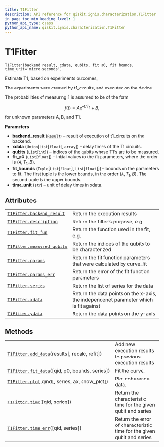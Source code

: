 ```yaml
---
title: T1Fitter
description: API reference for qiskit.ignis.characterization.T1Fitter
in_page_toc_min_heading_level: 1
python_api_type: class
python_api_name: qiskit.ignis.characterization.T1Fitter
---
```


# T1Fitter

<span id="qiskit.ignis.characterization.T1Fitter" />

`T1Fitter(backend_result, xdata, qubits, fit_p0, fit_bounds, time_unit='micro-seconds')`

Estimate T1, based on experiments outcomes,

The experiments were created by t1\_circuits, and executed on the device.

The probabilities of measuring 1 is assumed to be of the form

$$
f(t) = A\mathrm{e}^{-t/T_1}+B,
$$

for unknown parameters A, B, and T1.

**Parameters**

*   **backend\_result** ([`Result`](qiskit.result.Result "qiskit.result.result.Result")) – result of execution of t1\_circuits on the backend.
*   **xdata** (`Union`\[`List`\[`float`], `array`]) – delay times of the T1 circuits.
*   **qubits** (`List`\[`int`]) – indices of the qubits whose T1‘s are to be measured.
*   **fit\_p0** (`List`\[`float`]) – initial values to the fit parameters, where the order is $(A, T_1, B)$.
*   **fit\_bounds** (`Tuple`\[`List`\[`float`], `List`\[`float`]]) – bounds on the parameters to fit. The first tuple is the lower bounds, in the order $(A, T_1, B)$. The second tuple is the upper bounds.
*   **time\_unit** (`str`) – unit of delay times in xdata.

## Attributes

|                                                                                                                                               |                                                                                       |
| --------------------------------------------------------------------------------------------------------------------------------------------- | ------------------------------------------------------------------------------------- |
| [`T1Fitter.backend_result`](qiskit.ignis.characterization.T1Fitter.backend_result "qiskit.ignis.characterization.T1Fitter.backend_result")    | Return the execution results                                                          |
| [`T1Fitter.description`](qiskit.ignis.characterization.T1Fitter.description "qiskit.ignis.characterization.T1Fitter.description")             | Return the fitter’s purpose, e.g.                                                     |
| [`T1Fitter.fit_fun`](qiskit.ignis.characterization.T1Fitter.fit_fun "qiskit.ignis.characterization.T1Fitter.fit_fun")                         | Return the function used in the fit, e.g.                                             |
| [`T1Fitter.measured_qubits`](qiskit.ignis.characterization.T1Fitter.measured_qubits "qiskit.ignis.characterization.T1Fitter.measured_qubits") | Return the indices of the qubits to be characterized                                  |
| [`T1Fitter.params`](qiskit.ignis.characterization.T1Fitter.params "qiskit.ignis.characterization.T1Fitter.params")                            | Return the fit function parameters that were calculated by curve\_fit                 |
| [`T1Fitter.params_err`](qiskit.ignis.characterization.T1Fitter.params_err "qiskit.ignis.characterization.T1Fitter.params_err")                | Return the error of the fit function parameters                                       |
| [`T1Fitter.series`](qiskit.ignis.characterization.T1Fitter.series "qiskit.ignis.characterization.T1Fitter.series")                            | Return the list of series for the data                                                |
| [`T1Fitter.xdata`](qiskit.ignis.characterization.T1Fitter.xdata "qiskit.ignis.characterization.T1Fitter.xdata")                               | Return the data points on the x-axis, the independenet parameter which is fit against |
| [`T1Fitter.ydata`](qiskit.ignis.characterization.T1Fitter.ydata "qiskit.ignis.characterization.T1Fitter.ydata")                               | Return the data points on the y-axis                                                  |

## Methods

|                                                                                                                                                      |                                                                        |
| ---------------------------------------------------------------------------------------------------------------------------------------------------- | ---------------------------------------------------------------------- |
| [`T1Fitter.add_data`](qiskit.ignis.characterization.T1Fitter.add_data "qiskit.ignis.characterization.T1Fitter.add_data")(results\[, recalc, refit])  | Add new execution results to previous execution results                |
| [`T1Fitter.fit_data`](qiskit.ignis.characterization.T1Fitter.fit_data "qiskit.ignis.characterization.T1Fitter.fit_data")(\[qid, p0, bounds, series]) | Fit the curve.                                                         |
| [`T1Fitter.plot`](qiskit.ignis.characterization.T1Fitter.plot "qiskit.ignis.characterization.T1Fitter.plot")(qind\[, series, ax, show\_plot])        | Plot coherence data.                                                   |
| [`T1Fitter.time`](qiskit.ignis.characterization.T1Fitter.time "qiskit.ignis.characterization.T1Fitter.time")(\[qid, series])                         | Return the characteristic time for the given qubit and series          |
| [`T1Fitter.time_err`](qiskit.ignis.characterization.T1Fitter.time_err "qiskit.ignis.characterization.T1Fitter.time_err")(\[qid, series])             | Return the error of characteristic time for the given qubit and series |


